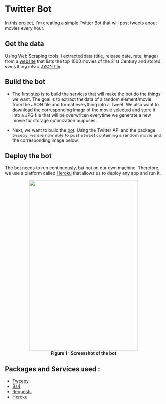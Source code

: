 # Twitter Bot

In this project, I'm creating a simple Twitter Bot that will post tweets about movies every hour.

## Get the data

Using Web Scraping tools, I extracted data (title, release date, rate, image) from a [website](https://www.listchallenges.com/top-1000-movies-of-the-21st-century-tspdt) that lists the top 1000 movies of the 21st Century and stored everything into a [JSON file](https://github.com/NawfelBC/Twitter-Bot/blob/main/data.json).

## Build the bot

- The first step is to build the [services](https://github.com/NawfelBC/Twitter-Bot/blob/main/services.py) that will make the bot do the things we want. The goal is to extract the data of a random element/movie from the JSON file and format everything into a Tweet. We also want to download the corresponding image of the movie selected and store it into a JPG file that will be overwritten everytime we generate a new movie for storage optimization purposes. 

- Next, we want to build the [bot](https://github.com/NawfelBC/Twitter-Bot/blob/main/bot.py). Using the Twitter API and the package tweepy, we are now able to post a tweet containing a random movie and the corresponding image below.

## Deploy the bot

The bot needs to run continuously, but not on our own machine. Therefore, we use a platform called [Heroku](https://www.heroku.com) that allows us to deploy any app and run it. 

<p align="center">
<img src="https://user-images.githubusercontent.com/79513906/132551693-62e8a8a1-e9b6-4e5e-8681-03e8f7771f19.PNG" width="350" height="550">
<br><strong>Figure 1 : Screenshot of the bot</br></strong>
</p>

## Packages and Services used :
- [Tweepy](https://www.tweepy.org/)  
- [Bs4](https://www.crummy.com/software/BeautifulSoup/bs4/doc/)  
- [Requests](https://docs.python-requests.org/en/master/)  
- [Heroku](https://www.heroku.com/)
